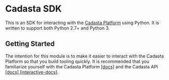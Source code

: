 # Cadasta SDK

This is an SDK for interacting with the [Cadasta Platform](https://cadasta.org) using Python.  It is written to support both Python 2.7+ and Python 3.


## Getting Started

The intention for this module is to make it easier to interact with the Cadasta Platform so that you build tooling quickly.  It is recommended that you familiarize yourself with the Cadasta Platform [[docs]](https://docs.cadasta.org/) and the Cadasta API [[docs]](https://cadasta.github.io/api-docs/),[[interactive-docs]](http://demo.cadasta.org/api/v1/docs/).
